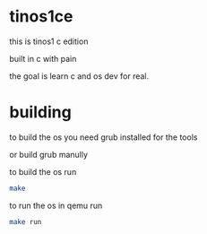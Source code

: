 # tinos1ce
this is tinos1 c edition

built in c with pain

the goal is learn c and os dev for real.


# building
to build the os you need grub installed for the tools 

or build grub manully

to build the os run

```bash
make
```
to run the os in qemu run
```bash
make run
```

